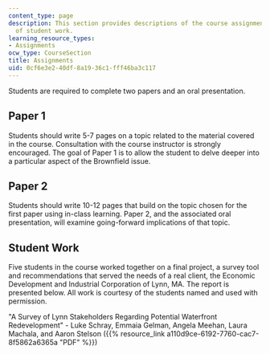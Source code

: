 ```yaml
---
content_type: page
description: This section provides descriptions of the course assignments and an example
  of student work.
learning_resource_types:
- Assignments
ocw_type: CourseSection
title: Assignments
uid: 0cf6e3e2-40df-8a19-36c1-fff46ba3c117
---
```


Students are required to complete two papers and an oral presentation.

Paper 1
-------

Students should write 5-7 pages on a topic related to the material covered in the course. Consultation with the course instructor is strongly encouraged. The goal of Paper 1 is to allow the student to delve deeper into a particular aspect of the Brownfield issue.

Paper 2
-------

Students should write 10-12 pages that build on the topic chosen for the first paper using in-class learning. Paper 2, and the associated oral presentation, will examine going-forward implications of that topic.

Student Work
------------

Five students in the course worked together on a final project, a survey tool and recommendations that served the needs of a real client, the Economic Development and Industrial Corporation of Lynn, MA. The report is presented below. All work is courtesy of the students named and used with permission.

"A Survey of Lynn Stakeholders Regarding Potential Waterfront Redevelopment" - Luke Schray, Emmaia Gelman, Angela Meehan, Laura Machala, and Aaron Stelson ({{% resource_link a110d9ce-6192-7760-cac7-8f5862a6365a "PDF" %}})